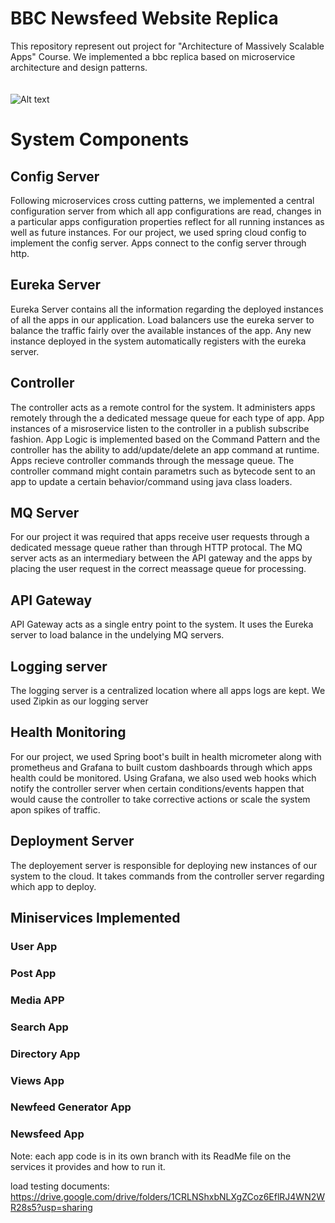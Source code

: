 # BBC Newsfeed Website Replica
This repository represent out project for "Architecture of Massively Scalable Apps" Course. We implemented a bbc replica based on microservice architecture and design patterns.
<br/>
<br/>
<br/>
![Alt text](https://github.com/HabibaGamil/BBC/assets/75835933/a14c0404-c1f8-4492-8bd6-d5bca548b7ec)

# System Components

## Config Server
Following microservices cross cutting patterns, we implemented a central configuration server from which all app configurations are read, changes in a particular apps configuration properties reflect for all running instances as well as future instances. For our project, we used spring cloud config to implement the config server. Apps connect to the config server through http.

## Eureka Server
Eureka Server contains all the information regarding the deployed instances of all the apps in our application. Load balancers use the eureka server to balance the traffic fairly over the available instances of the app. Any new instance deployed in the system automatically registers with the eureka server.

## Controller
The controller acts as a remote control for the system. It administers apps remotely through the a dedicated message queue for each type of app. App instances of a misroservice listen to the controller in a publish subscribe fashion. App Logic is implemented based on the Command Pattern and the controller has the ability to add/update/delete an app command at runtime. Apps recieve controller commands through the message queue. The controller command might contain parametrs such as bytecode sent to an app to update a certain behavior/command using java class loaders.

## MQ Server
For our project it was required that apps receive user requests through a dedicated message queue rather than through HTTP protocal. The MQ server acts as an intermediary between the API gateway and the apps by placing the user request in the correct meassage queue for processing.

## API Gateway
API Gateway acts as a single entry point to the system. It uses the Eureka server to load balance in the undelying MQ servers. 

## Logging server
The logging server is a centralized location where all apps logs are kept. We used Zipkin as our logging server

## Health Monitoring
For our project, we used Spring boot's built in health micrometer along with prometheus and Grafana to built custom dashboards through which apps health could be monitored. Using Grafana, we also used web hooks which notify the controller server when certain conditions/events happen that would cause the controller to take corrective actions or scale the system apon spikes of traffic.

## Deployment Server
The deployement server is responsible for deploying new instances of our system to the cloud. It takes commands from the controller server regarding which app to deploy.

## Miniservices Implemented

### User App 
### Post App 
### Media APP 
### Search App 
### Directory App 
### Views App 
### Newfeed Generator App 
### Newsfeed App 

Note: each app code is in its own branch with its ReadMe file on the services it provides and how to run it.

load testing documents: https://drive.google.com/drive/folders/1CRLNShxbNLXgZCoz6EflRJ4WN2WR28s5?usp=sharing

